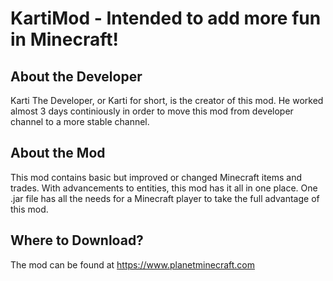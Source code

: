 # KartiMod - Intended to add more fun in Minecraft!
## About the Developer
Karti The Developer, or Karti for short, is the creator of this mod. He worked almost 3 days continiously in order to move this mod from developer channel to a more stable channel.

## About the Mod
This mod contains basic but improved or changed Minecraft items and trades. With advancements to entities, this mod has it all in one place. One .jar file has all the needs for a Minecraft player to take the full advantage of this mod.

## Where to Download?
The mod can be found at https://www.planetminecraft.com
